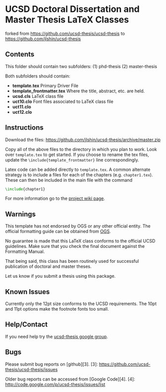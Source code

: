 UCSD Doctoral Dissertation and Master Thesis LaTeX Classes
======================================
forked from https://github.com/ucsd-thesis/ucsd-thesis
to https://github.com/jlshin/ucsd-thesis

Contents
--------

This folder should contain two subfolders:
(1) phd-thesis
(2) master-thesis

Both subfolders should contain:
* **template.tex**             Primary Driver File
* **template_frontmatter.tex** Where the title, abstract, etc. are held.
* **ucsd.cls**                 LaTeX class file
* **uct10.clo**                Font files associated to LaTeX class file
* **uct11.clo**
* **uct12.clo**

Instructions
------------

Download the files: https://github.com/jlshin/ucsd-thesis/archive/master.zip

Copy all of the above files to the directory in which you plan to work.
Look over `template.tex` to get started. If you choose to rename the tex files,
update the `\include{template_frontmatter}` line correspondingly.

Latex code can be added directly to `template.tex`. 
A common alternate strategy is to include a files for each of the chapters
(e.g. `chapter1.tex`). These can then be included in the main file with the command

```tex
\include{chapter1}
```

For more information go to the [project wiki page][1].

[1]: http://code.google.com/p/ucsd-thesis/wiki/GettingStarted


Warnings
--------
This template has not endorsed by OGS or any other official entity.
The official formatting guide can be obtained from
[OGS](http://ogs.ucsd.edu/AcademicAffairs/Documents/Dissertations_Theses_Formatting_Manual.pdf).

No guarantee is made that this LaTeX class conforms to the official UCSD guidelines.
Make sure that you check the final document against the Formatting Manual.

That being said, this class has been routinely used for successful
publication of doctoral and master theses.

Let us know if you submit a thesis using this package.


Known Issues
------------

Currently only the 12pt size conforms to the UCSD requirements.
The 10pt and 11pt options make the footnote fonts too small.


Help/Contact
------------

If you need help try the [ucsd-thesis google group][2].

[2]: http://groups.google.com/group/ucsd-thesis


Bugs
----

Please submit bug reports on [github][3].
[3]: https://github.com/ucsd-thesis/ucsd-thesis/issues

Older bug reports can be accessed from [Google Code][4].
[4]: http://code.google.com/p/ucsd-thesis/issues/list

